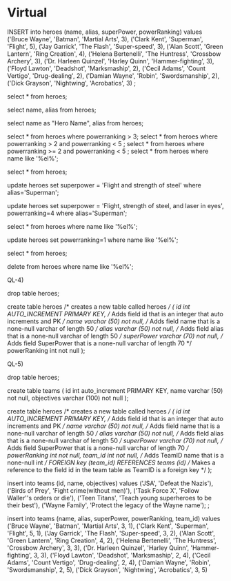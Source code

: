 # Virtual
INSERT into heroes
    (name, alias, superPower, powerRanking)
values
    ('Bruce Wayne', 'Batman', 'Martial Arts', 3),
    ('Clark Kent', 'Superman', 'Flight', 5),
    ('Jay Garrick', 'The Flash', 'Super-speed', 3),
    ('Alan Scott', 'Green Lantern', 'Ring Creation', 4),
    ('Helena Bertenelli', 'The Huntress', 'Crossbow Archery', 3),
    ('Dr. Harleen Quinzel', 'Harley Quinn', 'Hammer-fighting', 3),
    ('Floyd Lawton', 'Deadshot', 'Marksmaship', 2),
    ('Cecil Adams', 'Count Vertigo', 'Drug-dealing', 2),
    ('Damian Wayne', 'Robin', 'Swordsmanship', 2),
    ('Dick Grayson', 'Nightwing', 'Acrobatics', 3)
;



select * from heroes;

select name, alias from heroes;

select name as "Hero Name", alias from heroes;

select * from heroes where powerranking > 3;
select * from heroes where powerranking > 2 and powerranking < 5 ;
select * from heroes where powerranking >= 2 and powerranking < 5 ;
select * from heroes where name like '%el%';

select * from heroes;

update heroes
set superpower = 'Flight and strength of steel'
where alias='Superman';

update heroes
set superpower = 'Flight, strength of steel, and laser in eyes',
powerranking=4
where alias='Superman';

select * from heroes where name like '%el%';

update heroes
set powerranking=1
where name like '%el%';

select * from heroes;

delete from heroes 
where name like '%el%';


QL-4)

drop table heroes;

create table heroes /* creates a new table called heroes */
(
    id int AUTO_INCREMENT PRIMARY KEY,       /* Adds field id that is an integer that auto increments and PK */
    name varchar (50) not null,               /* Adds field name that is a none-null varchar of length 50 */
    alias varchar (50) not null,             /* Adds field alias that is a none-null varchar of length 50 */
    superPower varchar (70) not null,        /* Adds field SuperPower that is a none-null varchar of length 70 */
    powerRanking int not null
);    


QL-5)

drop table heroes;

create table teams
(
    id int auto_increment PRIMARY KEY,
    name varchar (50) not null,
    objectives varchar (100) not null
);

create table heroes /* creates a new table called heroes */
(
    id int AUTO_INCREMENT PRIMARY KEY,            /* Adds field id that is an integer that auto increments and PK */
    name varchar (50) not null,                   /* Adds field name that is a none-null varchar of length 50 */
    alias varchar (50) not null,                  /* Adds field alias that is a none-null varchar of length 50 */
    superPower varchar (70) not null,             /* Adds field SuperPower that is a none-null varchar of length 70 */
    powerRanking int not null,
    team_id int not null,                         /* Adds TeamID name that is a none-null int */
    FOREIGN key (team_id) REFERENCES teams (id)   /* Makes a reference to the field id in the team table as TeamID is a foreign key */
);     

insert into teams
    (id, name, objectives)
values
    ('JSA', 'Defeat the Nazis'),
    ('Birds of Prey', 'Fight crime(without men)'),
    ('Task Force X', 'Follow Waller\''s orders or die'),
    ('Teen Titans', 'Teach young superheroes to be their best'),
    ('Wayne Family', 'Protect the legacy of the Wayne name');
;

insert into teams
    (name, alias, superPower, powerRanking, team_id)
values
    ('Bruce Wayne', 'Batman', 'Martial Arts', 3, 1),
    ('Clark Kent', 'Superman', 'Flight', 5, 1),
    ('Jay Garrick', 'The Flash', 'Super-speed', 3, 2),
    ('Alan Scott', 'Green Lantern', 'Ring Creation', 4, 2),
    ('Helena Bertenelli', 'The Huntress', 'Crossbow Archery', 3, 3),
    ('Dr. Harleen Quinzel', 'Harley Quinn', 'Hammer-fighting', 3, 3),
    ('Floyd Lawton', 'Deadshot', 'Marksmaship', 2, 4),
    ('Cecil Adams', 'Count Vertigo', 'Drug-dealing', 2, 4),
    ('Damian Wayne', 'Robin', 'Swordsmanship', 2, 5),
    ('Dick Grayson', 'Nightwing', 'Acrobatics', 3, 5)

